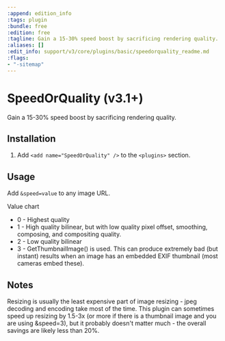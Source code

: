 ```yaml
---
:append: edition_info
:tags: plugin
:bundle: free
:edition: free
:tagline: Gain a 15-30% speed boost by sacrificing rendering quality.
:aliases: []
:edit_info: support/v3/core/plugins/basic/speedorquality_readme.md
:flags:
- "-sitemap"
---
```


# SpeedOrQuality (v3.1+)

Gain a 15-30% speed boost by sacrificing rendering quality.


## Installation

1. Add `<add name="SpeedOrQuality" />` to the `<plugins>` section.


## Usage

Add `&speed=value` to any image URL. 

Value chart

* 0 - Highest quality
* 1 - High quality bilinear, but with low quality pixel offset, smoothing, composing, and compositing quality.
* 2 - Low quality bilinear
* 3 - GetThumbnailImage() is used. This can produce extremely bad (but instant) results when an image has an embedded EXIF thumbnail (most cameras embed these).

## Notes

Resizing is usually the least expensive part of image resizing - jpeg decoding and encoding take most of the time. This plugin can sometimes speed up resizing by 1.5-3x (or more if there is a thumbnail image and you are using &speed=3), but it probably doesn't matter much - the overall savings are likely less than 20%.